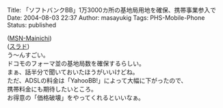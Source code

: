 Title: 「ソフトバンクBB」1万3000カ所の基地局用地を確保、携帯事業参入で
Date: 2004-08-03 22:37
Author: masayukig
Tags: PHS-Mobile-Phone
Status: published

([MSN-Mainichi](http://www.mainichi-msn.co.jp/it/mobile/news/20040802org00m300090000c.html))  
([スラド](http://slashdot.jp/mobile/04/08/03/0349248.shtml?topic=97))  
う〜んすごい。  
ドコモのフォーマ並の基地局数を確保するらしい。  
まぁ、話半分で聞いておいたほうがいいけどね。  
ただ、ADSLの料金は「YahooBB!」によって大幅に下がったので、  
携帯料金にも期待したいところ。  
お得意の「価格破壊」をやってくれるといいなぁ。
